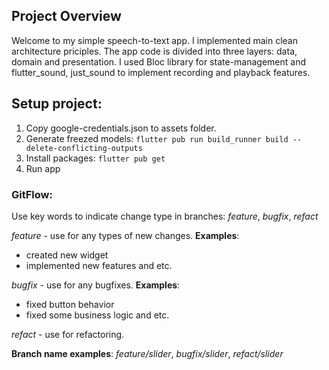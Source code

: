 ## Project Overview

Welcome to my simple  speech-to-text app. I implemented main clean architecture priciples. The app code is divided into three layers: data, domain and presentation. I used Bloc library for state-management and flutter_sound, just_sound to implement recording and playback features. 

## Setup project:
1. Copy google-credentials.json to assets folder.
1. Generate freezed models:
`flutter pub run build_runner build --delete-conflicting-outputs`
1. Install packages: `flutter pub get`
1. Run app

### GitFlow:

Use key words to indicate change type in branches: *feature*, *bugfix*, *refact*

*feature* - use for any types of new changes. **Examples**:
- created new widget
- implemented new features and etc.

*bugfix* - use for any bugfixes. **Examples**:
- fixed button behavior
- fixed some business logic and etc.

*refact* - use for refactoring.

**Branch name examples**: *feature/slider*, *bugfix/slider*, *refact/slider*